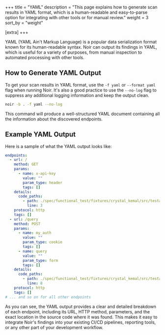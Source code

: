 +++
title = "YAML"
description = "This page explains how to generate scan results in YAML format, which is a human-readable and easy-to-parse option for integrating with other tools or for manual review."
weight = 3
sort_by = "weight"

[extra]
+++

YAML (YAML Ain't Markup Language) is a popular data serialization format known for its human-readable syntax. Noir can output its findings in YAML, which is useful for a variety of purposes, from manual inspection to automated processing with other tools.

## How to Generate YAML Output

To get your scan results in YAML format, use the `-f yaml` or `--format yaml` flag when running Noir. It's also a good practice to use the `--no-log` flag to suppress any additional logging information and keep the output clean.

```bash
noir -b . -f yaml --no-log
```

This command will produce a well-structured YAML document containing all the information about the discovered endpoints.

## Example YAML Output

Here is a sample of what the YAML output looks like:

```yaml
endpoints:
  - url: /
    method: GET
    params:
      - name: x-api-key
        value: ""
        param_type: header
        tags: []
    details:
      code_paths:
        - path: ./spec/functional_test/fixtures/crystal_kemal/src/testapp.cr
          line: 3
    protocol: http
    tags: []
  - url: /query
    method: POST
    params:
      - name: my_auth
        value: ""
        param_type: cookie
        tags: []
      - name: query
        value: ""
        param_type: form
        tags: []
    details:
      code_paths:
        - path: ./spec/functional_test/fixtures/crystal_kemal/src/testapp.cr
          line: 8
    protocol: http
    tags: []
# ... and so on for all other endpoints
```

As you can see, the YAML output provides a clear and detailed breakdown of each endpoint, including its URL, HTTP method, parameters, and the exact location in the source code where it was found. This makes it easy to integrate Noir's findings into your existing CI/CD pipelines, reporting tools, or any other part of your development workflow.

